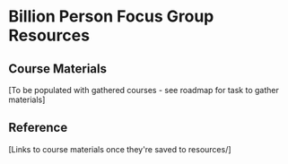 # Billion Person Focus Group Resources

## Course Materials
[To be populated with gathered courses - see roadmap for task to gather materials]

## Reference
[Links to course materials once they're saved to resources/]
